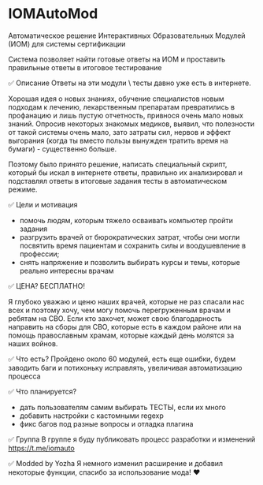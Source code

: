 # IOMAutoMod

Автоматическое решение Интерактивных Образовательных Модулей (ИОМ) для системы сертификации

Система позволяет найти готовые ответы на ИОМ и проставить правильные ответы в итоговое тестирование

✅ Описание
Ответы на эти модули \ тесты давно уже есть в интернете.

Хорошая идея о новых знаниях, обучение специалистов новым подходам к лечению, лекарственным препаратам превратились в профанацию и лишь пустую отчетность, привнося очень мало новых знаний.
Опросив некоторых знакомых медиков, выявил, что полезности от такой системы очень мало, зато затраты сил, нервов и эффект выгорания (когда ты вместо пользы вынужден тратить время на бумаги) - существенно больше.

Поэтому было принято решение, написать специальный скрипт, который бы искал в интернете ответы, правильно их анализировал и подставлял ответы в итоговые задания тесты в автоматическом режиме.

✅ Цели и мотивация
- помочь людям, которым тяжело осваивать компьютер пройти задания
- разгрузить врачей от бюрократических затрат, чтобы они могли посвятить время пациентам и сохранить силы и воодушевление в профессии;
- снять напряжение и позволить выбирать курсы и темы, которые реально интересны врачам

✅ ЦЕНА?
БЕСПЛАТНО!

Я глубоко уважаю и ценю наших врачей, которые не раз спасали нас всех и поэтому хочу, чем могу помочь перегруженным врачам и ребятам на СВО. Если кто захочет, может свою благодарность направить на сборы для СВО, которые есть в каждом районе или на помощь православным храмам, которые каждый день молятся за наших войнов.

✅ Что есть?
Пройдено около 60 модулей, есть еще ошибки, будем заводить баги и потихоньку исправлять, увеличивая автоматизацию процесса

✅ Что планируется?
- дать пользователям самим выбирать ТЕСТЫ, если их много
- добавить настройки с кастомными regexp
- фикс багов под разные вопросы и отладка плагина

✅ Группа
В группе я буду публиковать процесс разработки и изменений
https://t.me/iomauto

✅ Modded by Yozha
Я немного изменил расширение и добавил некоторые функции, спасибо за использование мода! ❤️
